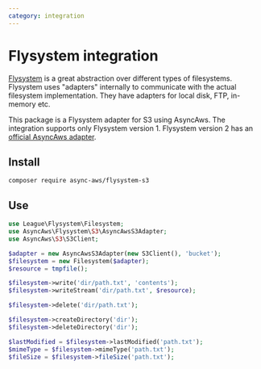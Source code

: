 ```yaml
---
category: integration
---
```


# Flysystem integration

[Flysystem](https://flysystem.thephpleague.com/v2/docs/) is a great abstraction over
different types of filesystems. Flysystem uses "adapters" internally to communicate
with the actual filesystem implementation. They have adapters for local disk, FTP,
in-memory etc.

This package is a Flysystem adapter for S3 using AsyncAws. The integration supports
only Flysystem version 1. Flysystem version 2 has an [official AsyncAws adapter](https://flysystem.thephpleague.com/v2/docs/adapter/async-aws-s3/).

## Install

```shell
composer require async-aws/flysystem-s3
```

## Use

```php
use League\Flysystem\Filesystem;
use AsyncAws\Flysystem\S3\AsyncAwsS3Adapter;
use AsyncAws\S3\S3Client;

$adapter = new AsyncAwsS3Adapter(new S3Client(), 'bucket');
$filesystem = new Filesystem($adapter);
$resource = tmpfile();

$filesystem->write('dir/path.txt', 'contents');
$filesystem->writeStream('dir/path.txt', $resource);

$filesystem->delete('dir/path.txt');

$filesystem->createDirectory('dir');
$filesystem->deleteDirectory('dir');

$lastModified = $filesystem->lastModified('path.txt');
$mimeType = $filesystem->mimeType('path.txt');
$fileSize = $filesystem->fileSize('path.txt');
```

